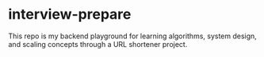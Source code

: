 # interview-prepare
This repo is my backend playground for learning algorithms, system design, and scaling concepts through a URL shortener project.
